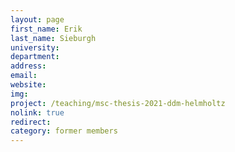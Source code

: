 ```yaml
---
layout: page
first_name: Erik
last_name: Sieburgh
university:
department:
address:
email:
website:
img:
project: /teaching/msc-thesis-2021-ddm-helmholtz
nolink: true
redirect:
category: former members
---
```

